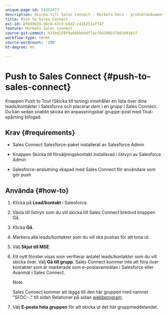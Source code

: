 ```yaml
---
unique-page-id: 14352477
description: Skicka till Sales Connect - Marketo Docs - produktdokumentation
title: Push to Sales Connect
exl-id: 8fb99d28-d6c6-47c3-b4d2-c416251aff47
feature: Marketo Sales Connect
source-git-commit: 431bd258f9a68bbb9df7acf043085578d3d91b1f
workflow-type: tm+mt
source-wordcount: '199'
ht-degree: 0%

---
```


# Push to Sales Connect {#push-to-sales-connect}

Knappen Push to Tout (Skicka till toning) innehåller en lista över dina leads/kontakter i Salesforce och placerar dem i en grupp i Sales Connect. Du kan sedan snabbt skicka en anpassningsbar gruppe-post med Tout-spårning bifogad.

## Krav {#requirements}

* Sales Connect Salesforce-paket installerat av Salesforce Admin

* Knappen Skicka till försäljningskontakt installerad i listvyn av Salesforce Admin

* Salesforce-anslutning skapad med Sales Connect för användare som gör push

## Använda {#how-to}

1. Klicka på **Lead/kontakt** i Salesforce.
1. Växla till listvyn som du vill skicka till Sales Connect bredvid knappen Gå.
1. Klicka **Gå**.
1. Markera alla leads/kontakter som du vill ska pushas för att tona ut.
1. Välj **Skjut till MSE**.
1. Ett nytt fönster visas som verifierar antalet leads/kontakter som du vill skicka över. Välj **Gå till grupp**. Sales Connect kommer inte att föra över kontakter som är markerade som e-postavanmälan i Salesforce eller Avanmäl i Sales Connect.

   >[!NOTE]
   >
   >Sales Connect kommer att lägga till den här gruppen med namnet &quot;SFDC-..&quot; till sidan Relationer på sidan [webbprogram](https://toutapp.com/login).

1. Välj **E-posta hela gruppen** för att skicka ut det här gruppmeddelandet.
